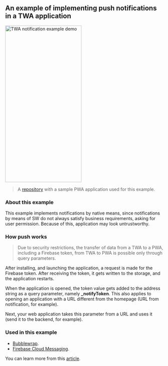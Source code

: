 ## An example of implementing push notifications in a TWA application

<img src="https://github.com/shakurocom/twa-notifications-example/blob/master/demo.gif" alt="TWA notification example demo" height="500px" width="243px" />

> A [repository](https://github.com/shakurocom/pwa-for-twa-notifications-example) with a sample PWA application used for this example.

### About this example
This example implements notifications by native means, since notifications by means of SW do not always satisfy business requirements, asking for user permission. Because of this, application may look untrustworthy.
### How push works
> Due to security restrictions, the transfer of data from a TWA to a PWA, including a Firebase token, from TWA to PWA is possible only through query parameters.

After installing, and launching the application, a request is made for the Firebase token. After receiving the token, it gets written to the storage, and the application restarts.

When the application is opened, the token value gets added to the address string as a query parameter, namely **_notifyToken**. This also applies to opening an application with a URL different from the homepage (URL from notification, for example).

Next, your web application takes this parameter from a URL and uses it (send it to the backend, for example).

### Used in this example
- [Bubblewrap](https://github.com/GoogleChromeLabs/bubblewrap).
- [Firebase Cloud Messaging](https://firebase.google.com/docs/cloud-messaging).

You can learn more from this [article](https://shakuro.com/blog).